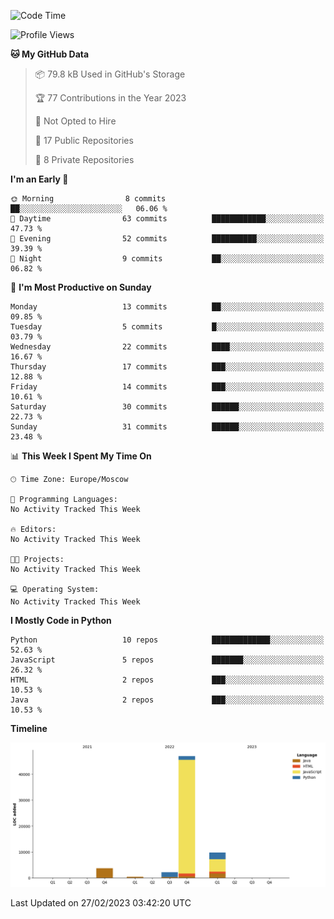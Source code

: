 <!--START_SECTION:waka-->
![Code Time](http://img.shields.io/badge/Code%20Time-33%20hrs%2023%20mins-blue)

![Profile Views](http://img.shields.io/badge/Profile%20Views-0-blue)

**🐱 My GitHub Data** 

> 📦 79.8 kB Used in GitHub's Storage 
 > 
> 🏆 77 Contributions in the Year 2023
 > 
> 🚫 Not Opted to Hire
 > 
> 📜 17 Public Repositories 
 > 
> 🔑 8 Private Repositories 
 > 
**I'm an Early 🐤** 

```text
🌞 Morning                8 commits           ██░░░░░░░░░░░░░░░░░░░░░░░   06.06 % 
🌆 Daytime                63 commits          ████████████░░░░░░░░░░░░░   47.73 % 
🌃 Evening                52 commits          ██████████░░░░░░░░░░░░░░░   39.39 % 
🌙 Night                  9 commits           ██░░░░░░░░░░░░░░░░░░░░░░░   06.82 % 
```
📅 **I'm Most Productive on Sunday** 

```text
Monday                   13 commits          ██░░░░░░░░░░░░░░░░░░░░░░░   09.85 % 
Tuesday                  5 commits           █░░░░░░░░░░░░░░░░░░░░░░░░   03.79 % 
Wednesday                22 commits          ████░░░░░░░░░░░░░░░░░░░░░   16.67 % 
Thursday                 17 commits          ███░░░░░░░░░░░░░░░░░░░░░░   12.88 % 
Friday                   14 commits          ███░░░░░░░░░░░░░░░░░░░░░░   10.61 % 
Saturday                 30 commits          ██████░░░░░░░░░░░░░░░░░░░   22.73 % 
Sunday                   31 commits          ██████░░░░░░░░░░░░░░░░░░░   23.48 % 
```


📊 **This Week I Spent My Time On** 

```text
🕑︎ Time Zone: Europe/Moscow

💬 Programming Languages: 
No Activity Tracked This Week

🔥 Editors: 
No Activity Tracked This Week

🐱‍💻 Projects: 
No Activity Tracked This Week

💻 Operating System: 
No Activity Tracked This Week
```

**I Mostly Code in Python** 

```text
Python                   10 repos            █████████████░░░░░░░░░░░░   52.63 % 
JavaScript               5 repos             ███████░░░░░░░░░░░░░░░░░░   26.32 % 
HTML                     2 repos             ███░░░░░░░░░░░░░░░░░░░░░░   10.53 % 
Java                     2 repos             ███░░░░░░░░░░░░░░░░░░░░░░   10.53 % 
```



**Timeline**

![Lines of Code chart](https://raw.githubusercontent.com/Adlemex/Adlemex/main/assets/bar_graph.png)


 Last Updated on 27/02/2023 03:42:20 UTC
<!--END_SECTION:waka-->
